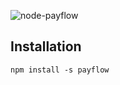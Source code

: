 ![node-payflow](http://www.uniteu.com/Assets/images/PPpayFlow.jpg)

## Installation ##

    npm install -s payflow
